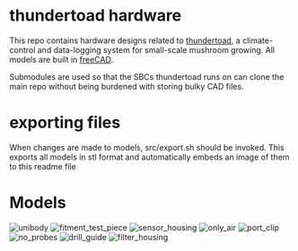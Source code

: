 # thundertoad hardware
This repo contains hardware designs related to
[thundertoad](https://github.com/ksu-cs-projects-2022-2023/spring2023-isaacPetersonKSU),
a climate-control and data-logging system for small-scale mushroom growing. All
models are built in [freeCAD](https://www.freecad.org/).


Submodules are used so that the SBCs thundertoad runs on can clone the main
repo without being burdened with storing bulky CAD files.


# exporting files
When changes are made to models, src/export.sh should be invoked. This exports all models in stl format and automatically embeds an image of them to this readme file

# Models
![unibody](img/unibody.png "2023-05-09 12:10:19")
![fitment_test_piece](img/fitment_test_piece.png "2023-05-09 12:10:19")
![sensor_housing](img/sensor_housing.png "2023-05-09 12:10:19")
![only_air](img/only_air.png "2023-05-09 12:10:19")
![port_clip](img/port_clip.png "2023-05-09 12:10:19")
![no_probes](img/no_probes.png "2023-05-09 12:10:19")
![drill_guide](img/drill_guide.png "2023-05-09 12:10:19")
![filter_housing](img/filter_housing.png "2023-05-09 12:10:19")
